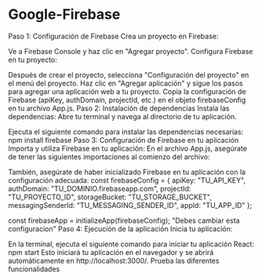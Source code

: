 # Google-Firebase
Paso 1: Configuración de Firebase
Crea un proyecto en Firebase:

Ve a Firebase Console y haz clic en "Agregar proyecto".
Configura Firebase en tu proyecto:

Después de crear el proyecto, selecciona "Configuración del proyecto" en el menú del proyecto.
Haz clic en "Agregar aplicación" y sigue los pasos para agregar una aplicación web a tu proyecto.
Copia la configuración de Firebase (apiKey, authDomain, projectId, etc.) en el objeto firebaseConfig en tu archivo App.js.
Paso 2: Instalación de dependencias
Instala las dependencias:
Abre tu terminal y navega al directorio de tu aplicación.

Ejecuta el siguiente comando para instalar las dependencias necesarias:
npm install firebase
Paso 3: Configuración de Firebase en tu aplicación
Importa y utiliza Firebase en tu aplicación:
En el archivo App.js, asegúrate de tener las siguientes importaciones al comienzo del archivo:

También, asegúrate de haber inicializado Firebase en tu aplicación con la configuración adecuada:
const firebaseConfig = {
  apiKey: "TU_API_KEY",
  authDomain: "TU_DOMINIO.firebaseapp.com",
  projectId: "TU_PROYECTO_ID",
  storageBucket: "TU_STORAGE_BUCKET",
  messagingSenderId: "TU_MESSAGING_SENDER_ID",
  appId: "TU_APP_ID"
};

const firebaseApp = initializeApp(firebaseConfig);
"Debes cambiar esta configuracion"
Paso 4: Ejecución de la aplicación
Inicia tu aplicación:

En la terminal, ejecuta el siguiente comando para iniciar tu aplicación React:
npm start
Esto iniciará tu aplicación en el navegador y se abrirá automáticamente en http://localhost:3000/.
Prueba las diferentes funcionalidades
